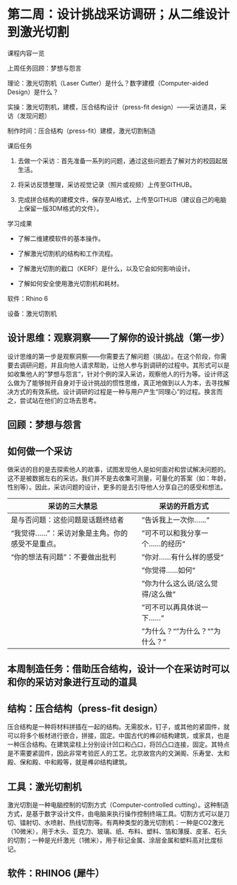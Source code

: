 # 第二周：设计挑战采访调研；从二维设计到激光切割

课程内容一览

上周任务回顾：梦想与怨言

理论：激光切割机（Laser Cutter）是什么？数字建模（Computer-aided Design）是什么？

实操：激光切割机，建模，压合结构设计（press-fit design）——采访道具，采访（发现问题）

制作时间：压合结构（press-fit）建模，激光切割制造

课后任务

1. 去做一个采访：首先准备一系列的问题，通过这些问题去了解对方的校园起居生活。

2. 将采访反馈整理，采访视觉记录（照片或视频）上传至GITHUB。

3. 完成拼合结构的建模文件，保存至AI格式，上传至GITHUB（建议自己的电脑上保留一版3DM格式的文件）。

学习成果

* 了解二维建模软件的基本操作。

* 了解激光切割机的结构和工作流程。

* 了解激光切割的截口（KERF）是什么，以及它会如何影响设计。

* 了解如何安全使用激光切割机和耗材。

软件：Rhino 6

设备：激光切割机

## 设计思维：观察洞察——了解你的设计挑战（第一步）

设计思维的第一步是观察洞察——你需要去了解问题（挑战）。在这个阶段，你需要去调研问题，并且向他人请求帮助，让他人参与到调研的过程中。其形式可以是如收集他人的”梦想与怨言“，针对个例的深入采访，观察他人的行为等。设计师这么做为了能够抛开自身对于设计挑战的惯性思维，真正地做到以人为本，去寻找解决方式的有效系统。设计调研的过程是一种与用户产生“同理心”的过程。换言而之，尝试站在他们的立场去思考。

## 回顾：梦想与怨言

## 如何做一个采访

做采访的目的是去探索他人的故事，试图发现他人是如何面对和尝试解决问题的。这不是被数据左右的采访。我们并不是去收集可测量，可量化的答案（如：年龄，性别等）。因此，采访问题的设计，更多的是去引导他人分享自己的感受和想法。

|  采访的三大禁忌  | 采访的开启方式 |
|  ----  | ----  |
| 是与否问题：这些问题是话题终结者 | ”告诉我上一次你……“ |
| “我觉得……”：采访对象是主角。你的感受不是重点。 | ”可不可以和我分享一个……的经历“ |
| “你的想法有问题”：不要做出批判 | ”你对……有什么样的感受“ |
| | ”你觉得……如何“ |
| | ”你为什么这么说/这么觉得/这么做“ |
| | ”可不可以再具体说一下……“ |
| | ”为什么？“”为什么？“”为什么？“ |

## 本周制造任务：借助压合结构，设计一个在采访时可以和你的采访对象进行互动的道具

## 结构：压合结构（press-fit design）

压合结构是一种将材料拼插在一起的结构。无需胶水，钉子，或其他的紧固件，就可以将多个板材进行嵌合，拼接，固定。中国古代的榫卯结构建筑，或家具，也是一种压合结构。在建筑梁柱上分别设计凹口和凸口，将凹凸口连接，固定。其特点是不需要紧固件，因此非常考验匠人的工艺。北京故宫内的文渊阁、乐寿堂、太和殿、保和殿、中和殿等，就是榫卯结构建筑。

## 工具：激光切割机

激光切割是一种电脑控制的切割方式（Computer-controlled cutting）。这种制造方式，是基于数字设计文件，由电脑来执行操作控制终端工具。切割方式可以是刀切、镭射切、水喷射、热线切割等。有两种类型的激光切割机：一种是CO2激光（10微米），用于木头、亚克力、玻璃、纸、布料、塑料、箔和薄膜、皮革、石头的切割；一种是光纤激光（1微米），用于标记金属、涂层金属和塑料高对比度标记。

## 软件：RHINO6 (犀牛）






